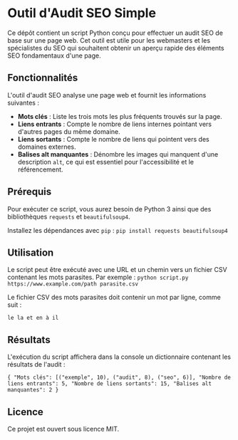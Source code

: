 # Outil d'Audit SEO Simple

Ce dépôt contient un script Python conçu pour effectuer un audit SEO de base sur une page web. Cet outil est utile pour les webmasters et les spécialistes du SEO qui souhaitent obtenir un aperçu rapide des éléments SEO fondamentaux d'une page.

## Fonctionnalités

L'outil d'audit SEO analyse une page web et fournit les informations suivantes :

- **Mots clés** : Liste les trois mots les plus fréquents trouvés sur la page.
- **Liens entrants** : Compte le nombre de liens internes pointant vers d'autres pages du même domaine.
- **Liens sortants** : Compte le nombre de liens qui pointent vers des domaines externes.
- **Balises alt manquantes** : Dénombre les images qui manquent d'une description `alt`, ce qui est essentiel pour l'accessibilité et le référencement.

## Prérequis

Pour exécuter ce script, vous aurez besoin de Python 3 ainsi que des bibliothèques `requests` et `beautifulsoup4`.

Installez les dépendances avec `pip` :
`pip install requests beautifulsoup4`

## Utilisation
Le script peut être exécuté avec une URL et un chemin vers un fichier CSV contenant les mots parasites. Par exemple :
`python script.py https://www.example.com/path parasite.csv`


Le fichier CSV des mots parasites doit contenir un mot par ligne, comme suit :

`le
la
et
en
à
il`

## Résultats
L'exécution du script affichera dans la console un dictionnaire contenant les résultats de l'audit :


`
{
  "Mots clés": [("exemple", 10), ("audit", 8), ("seo", 6)],
  "Nombre de liens entrants": 5,
  "Nombre de liens sortants": 15,
  "Balises alt manquantes": 2
}
`

## Licence

Ce projet est ouvert sous licence MIT.
